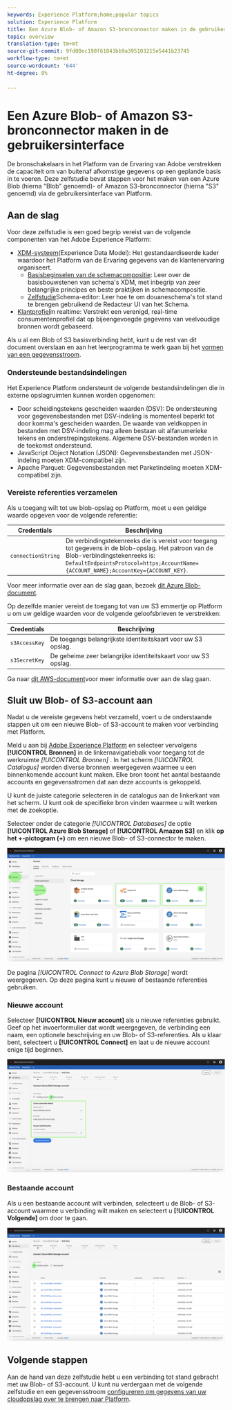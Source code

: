 ```yaml
---
keywords: Experience Platform;home;popular topics
solution: Experience Platform
title: Een Azure Blob- of Amazon S3-bronconnector maken in de gebruikersinterface
topic: overview
translation-type: tm+mt
source-git-commit: 9fd00ec198f61843bb9a395103215e5441b23745
workflow-type: tm+mt
source-wordcount: '644'
ht-degree: 0%

---
```



# Een Azure Blob- of Amazon S3-bronconnector maken in de gebruikersinterface

De bronschakelaars in het Platform van de Ervaring van Adobe verstrekken de capaciteit om van buitenaf afkomstige gegevens op een geplande basis in te voeren. Deze zelfstudie bevat stappen voor het maken van een Azure Blob (hierna &quot;Blob&quot; genoemd)- of Amazon S3-bronconnector (hierna &quot;S3&quot; genoemd) via de gebruikersinterface van Platform.

## Aan de slag

Voor deze zelfstudie is een goed begrip vereist van de volgende componenten van het Adobe Experience Platform:

- [XDM-systeem](../../../../../xdm/home.md)(Experience Data Model): Het gestandaardiseerde kader waardoor het Platform van de Ervaring gegevens van de klantenervaring organiseert.
   - [Basisbeginselen van de schemacompositie](../../../../../xdm/schema/composition.md): Leer over de basisbouwstenen van schema&#39;s XDM, met inbegrip van zeer belangrijke principes en beste praktijken in schemacompositie.
   - [Zelfstudie](../../../../../xdm/tutorials/create-schema-ui.md)Schema-editor: Leer hoe te om douaneschema&#39;s tot stand te brengen gebruikend de Redacteur UI van het Schema.
- [Klantprofiel](../../../../../profile/home.md)in realtime: Verstrekt een verenigd, real-time consumentenprofiel dat op bijeengevoegde gegevens van veelvoudige bronnen wordt gebaseerd.

Als u al een Blob of S3 basisverbinding hebt, kunt u de rest van dit document overslaan en aan het leerprogramma te werk gaan bij het [vormen van een gegevensstroom](../../dataflow/batch/cloud-storage.md).

### Ondersteunde bestandsindelingen

Het Experience Platform ondersteunt de volgende bestandsindelingen die in externe opslagruimten kunnen worden opgenomen:

- Door scheidingstekens gescheiden waarden (DSV): De ondersteuning voor gegevensbestanden met DSV-indeling is momenteel beperkt tot door komma&#39;s gescheiden waarden. De waarde van veldkoppen in bestanden met DSV-indeling mag alleen bestaan uit alfanumerieke tekens en onderstrepingstekens. Algemene DSV-bestanden worden in de toekomst ondersteund.
- JavaScript Object Notation (JSON): Gegevensbestanden met JSON-indeling moeten XDM-compatibel zijn.
- Apache Parquet: Gegevensbestanden met Parketindeling moeten XDM-compatibel zijn.

### Vereiste referenties verzamelen

Als u toegang wilt tot uw blob-opslag op Platform, moet u een geldige waarde opgeven voor de volgende referentie:

| Credentials | Beschrijving |
| ---------- | ----------- |
| `connectionString` | De verbindingstekenreeks die is vereist voor toegang tot gegevens in de blob-opslag. Het patroon van de Blob-verbindingstekenreeks is: `DefaultEndpointsProtocol=https;AccountName={ACCOUNT_NAME};AccountKey={ACCOUNT_KEY}`. |

Voor meer informatie over aan de slag gaan, bezoek [dit Azure Blob-document](https://docs.microsoft.com/en-us/azure/storage/common/storage-configure-connection-string).

Op dezelfde manier vereist de toegang tot van uw S3 emmertje op Platform u om uw geldige waarden voor de volgende geloofsbrieven te verstrekken:

| Credentials | Beschrijving |
| ---------- | ----------- |
| `s3AccessKey` | De toegangs belangrijkste identiteitskaart voor uw S3 opslag. |
| `s3SecretKey` | De geheime zeer belangrijke identiteitskaart voor uw S3 opslag. |

Ga naar [dit AWS-document](https://aws.amazon.com/blogs/security/wheres-my-secret-access-key/)voor meer informatie over aan de slag gaan.

## Sluit uw Blob- of S3-account aan

Nadat u de vereiste gegevens hebt verzameld, voert u de onderstaande stappen uit om een nieuwe Blob- of S3-account te maken voor verbinding met Platform.

Meld u aan bij [Adobe Experience Platform](https://platform.adobe.com) en selecteer vervolgens **[!UICONTROL Bronnen]** in de linkernavigatiebalk voor toegang tot de werkruimte *[!UICONTROL Bronnen]* . In het scherm *[!UICONTROL Catalogus]* worden diverse bronnen weergegeven waarmee u een binnenkomende account kunt maken. Elke bron toont het aantal bestaande accounts en gegevensstromen dat aan deze accounts is gekoppeld.

U kunt de juiste categorie selecteren in de catalogus aan de linkerkant van het scherm. U kunt ook de specifieke bron vinden waarmee u wilt werken met de zoekoptie.

Selecteer onder de categorie *[!UICONTROL Databases]* de optie **[!UICONTROL Azure Blob Storage]** of **[!UICONTROL Amazon S3]** en klik **op het +-pictogram (+)** om een nieuwe Blob- of S3-connector te maken.

![catalogus](../../../../images/tutorials/create/blob/catalog.png)

De pagina *[!UICONTROL Connect to Azure Blob Storage]* wordt weergegeven. Op deze pagina kunt u nieuwe of bestaande referenties gebruiken.

### Nieuwe account

Selecteer **[!UICONTROL Nieuw account]** als u nieuwe referenties gebruikt. Geef op het invoerformulier dat wordt weergegeven, de verbinding een naam, een optionele beschrijving en uw Blob- of S3-referenties. Als u klaar bent, selecteert u **[!UICONTROL Connect]** en laat u de nieuwe account enige tijd beginnen.

![verbinden](../../../../images/tutorials/create/blob/new.png)

### Bestaande account

Als u een bestaande account wilt verbinden, selecteert u de Blob- of S3-account waarmee u verbinding wilt maken en selecteert u **[!UICONTROL Volgende]** om door te gaan.

![bestaand](../../../../images/tutorials/create/blob/existing.png)

## Volgende stappen

Aan de hand van deze zelfstudie hebt u een verbinding tot stand gebracht met uw Blob- of S3-account. U kunt nu verdergaan met de volgende zelfstudie en een gegevensstroom [configureren om gegevens van uw cloudopslag over te brengen naar Platform](../../dataflow/batch/cloud-storage.md).